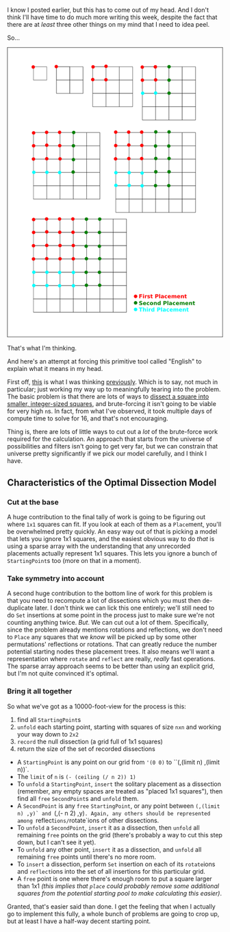 I know I posted earlier, but this has to come out of my head. And I don't think I'll have time to do much more writing this week, despite the fact that there are at *least* three other things on my mind that I need to idea peel.

So...

![Illustrated thoughts about dissecting squares](/static/img/square-zones.png)

That's what I'm thinking.

And here's an attempt at forcing this primitive tool called "English" to explain what it means in my head.

First off, [this](/posts/hardware-and-squares) is what I was thinking [previously](/posts/conduits-and-more-squares). Which is to say, not much in particular; just working my way up to meaningfully tearing into the problem. The basic problem is that there are lots of ways to [dissect a square into smaller, integer-sized squares](http://oeis.org/A045846), and brute-forcing it isn't going to be viable for very high `n`s. In fact, from what I've observed, it took multiple days of compute time to solve for 16, and that's not encouraging.

Thing is, there are lots of little ways to cut out a *lot* of the brute-force work required for the calculation. An approach that starts from the universe of possibilities and filters isn't going to get very far, but we can constrain that universe pretty significantly if we pick our model carefully, and I think I have.

## <a name="characteristics-of-the-optimal-dissection-model" href="#characteristics-of-the-optimal-dissection-model"></a>Characteristics of the Optimal Dissection Model

### <a name="cut-at-the-base" href="#cut-at-the-base"></a>Cut at the base

A huge contribution to the final tally of work is going to be figuring out where `1x1` squares can fit. If you look at each of them as a `Place`ment, you'll be overwhelmed pretty quickly. An easy way out of that is picking a model that lets you ignore 1x1 squares, and the easiest obvious way to do *that* is using a sparse array with the understanding that any unrecorded placements actually represent 1x1 squares. This lets you ignore a bunch of `StartingPoint`s too (more on that in a moment).

### <a name="take-symmetry-into-account" href="#take-symmetry-into-account"></a>Take symmetry into account

A second huge contribution to the bottom line of work for this problem is that you need to recompute a lot of dissections which you must then de-duplicate later. I don't think we can lick this one entirely; we'll still need to do `Set` insertions at some point in the process just to make sure we're not counting anything twice. *But*. We can cut out a lot of them. Specifically, since the problem already mentions rotations and reflections, we don't need to `Place` any squares that we *know* will be picked up by some other permutations' reflections or rotations. That can greatly reduce the number potential starting nodes these placement trees. It also means we'll want a representation where `rotate` and `reflect` are really, *really* fast operations. The sparse array approach seems to be better than using an explicit grid, but I'm not quite convinced it's optimal.

### <a name="bring-it-all-together" href="#bring-it-all-together"></a>Bring it all together

So what we've got as a 10000-foot-view for the process is this:


1.   find all `StartingPoint`s
1.   `unfold` each starting point, starting with squares of size `nxn` and working your way down to `2x2`
1.   `record` the null dissection (a grid full of 1x1 squares)
1.   return the size of the set of recorded dissections

- A `StartingPoint` is any point on our grid from `'(0 0)` to ``(,(limit n) ,(limit n))`.
- The `limit` of `n` is `(- (ceiling (/ n 2)) 1)`
- To `unfold` a `StartingPoint`, `insert` the solitary placement as a dissection (remember, any empty spaces are treated as "placed 1x1 squares"), then find all `free` `SecondPoint`s and `unfold` them.
- A `SecondPoint` is any `free` `StartingPoint`, or any point between ``(,(limit n) ,y)` and ``(,(- n 2) ,y)`. Again, any others should be represented among `reflect`ions/`rotate`ions of other dissections.
- To `unfold` a `SecondPoint`, `insert` it as a dissection, then `unfold` all remaining `free` points on the grid (there's probably a way to cut this step down, but I can't see it yet).
- To `unfold` any other point, `insert` it as a dissection, and `unfold` all remaining `free` points until there's no more room.
- To `insert` a dissection, perform `Set` insertion on each of its `rotate`ions and `reflect`ions into the set of all insertions for this particular grid.
- A `free` point is one where there's enough room to put a square larger than 1x1 *(this implies that `place` could probably remove some additional squares from the potential starting pool to make calculating this easier)*.


Granted, that's easier said than done. I get the feeling that when I actually go to implement this fully, a whole bunch of problems are going to crop up, but at least I have a half-way decent starting point.

